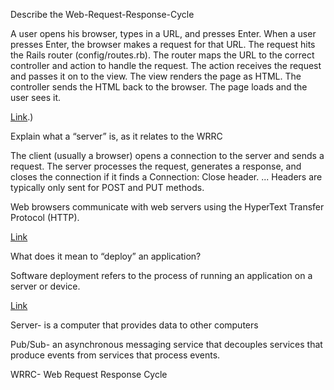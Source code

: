 Describe the Web-Request-Response-Cycle

A user opens his browser, types in a URL, and presses Enter.
When a user presses Enter, the browser makes a request for that URL.
The request hits the Rails router (config/routes.rb). The router maps the URL to the correct controller and action to handle the request.
The action receives the request and passes it on to the view.
The view renders the page as HTML.
The controller sends the HTML back to the browser. The page loads and the user sees it.

[Link](https://www.codecademy.com/articles/request-response-cycle-static#:~:text=The%20request%2Fresponse%20cycle%20traces,things%20aren't%20working).)


Explain what a “server” is, as it relates to the WRRC

The client (usually a browser) opens a connection to the server and sends a request. The server processes the request, generates a response, and closes the connection if it finds a Connection: Close header. ... Headers are typically only sent for POST and PUT methods.


Web browsers communicate with web servers using the HyperText Transfer Protocol (HTTP). 

[Link](https://docs.oracle.com/cd/E19857-01/820-7655/abvah/index.html)


What does it mean to “deploy” an application?

Software deployment refers to the process of running an application on a server or device.

[Link](https://www.sumologic.com/glossary/software-deployment/#:~:text=Software%20deployment%20refers%20to%20the,on%20a%20server%20or%20device.&text=Software%20deployment%20refers%20to%20the%20process%20of%20making%20the%20application,user's%20computer%20or%20mobile%20device.)

Server- is a computer that provides data to other computers

Pub/Sub-  an asynchronous messaging service that decouples services that produce events from services that process events.

WRRC- Web Request Response Cycle


